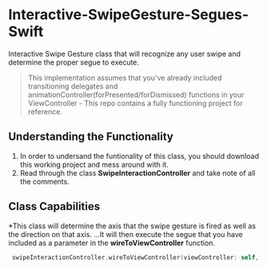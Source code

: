 # Interactive-SwipeGesture-Segues-Swift
Interactive Swipe Gesture class that will recognize any user swipe and determine the proper segue to execute.


> This implementation assumes that you've already included transitioning delegates and animationController(forPresented/forDismissed) functions in your ViewController - This repo contains a fully functioning project for reference.

## Understanding the Functionality

1. In order to undersand the funtionality of this class, you should download this working project and mess around with it. 
2. Read through the class **SwipeInteractionController** and take note of all the comments.

## Class Capabilities

*This class will determine the axis that the swipe gesture is fired as well as the direction on that axis.
...It will then execute the segue that you have included as a parameter in the **wireToViewController** function.




```swift
 swipeInteractionController.wireToViewController(viewController: self, segueUp: "showSignUp", segueDown: "showLogin", segueLeft: nil, segueRight: nil)
```
